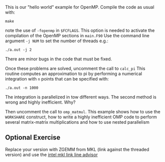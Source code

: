 This is our "hello world" example for OpenMP.
Compile the code as usual with:

    make

note the use of `-fopenmp` in `$FCFLAGS`.
This option is needed to activate the compilation of the OpenMP sections in `main.F90`
Use the command line argument `-j NUM` to set the number of threads e.g.:

    ./a.out -j 2

There are minor bugs in the code that must be fixed.

Once these problems are solved, uncomment the call to `calc_pi`
This routine computes an approximation to pi by performing a numerical 
integration with `n` points that can be specified with: 

    ./a.out -n 1000

The integration is parallelized in tow different ways.
The second method is wrong and highly inefficient. Why?

Then uncomment the call to `omp_matmul`. This example shows how 
to use the `WORKSHARE` construct, how to write a highly inefficient OMP code 
to perform several matrix-matrix multiplications and how to use nested parallelism

Optional Exercise
-----------------

Replace your version with ZGEMM from MKL (link against the threaded version)
and use the [intel mkl link line advisor](https://software.intel.com/en-us/articles/intel-mkl-link-line-advisor)
